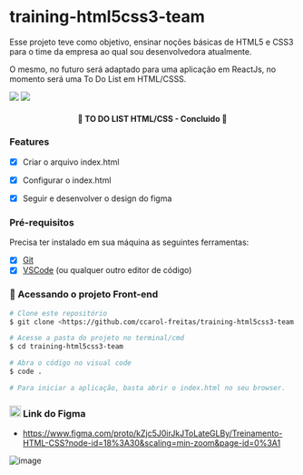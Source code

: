 # training-html5css3-team
<p>Esse projeto teve como objetivo, ensinar noções básicas de HTML5 e CSS3 para o time da empresa ao qual sou desenvolvedora atualmente.</p>
<p>O mesmo, no futuro será adaptado para uma aplicação em ReactJs, no momento será uma To Do List em HTML/CSSS.</p>


<div>
  <img src="https://img.shields.io/badge/HTML5-E34F26?style=for-the-badge&logo=html5&logoColor=white" />
  <img src="https://img.shields.io/badge/CSS3-1572B6?style=for-the-badge&logo=css3&logoColor=whit" />
</div>


<h4 align="center"> 
🚀  TO DO LIST HTML/CSS  - Concluido 🚀
</h4>
 
### Features

- [X] Criar o arquivo index.html
- [X] Configurar o index.html 	
- [X] Seguir e desenvolver o design do figma


### Pré-requisitos
<p>Precisa ter instalado em sua máquina as seguintes ferramentas:</p>

- [x] [Git](https://git-scm.com)
- [x] [VSCode](https://code.visualstudio.com/) (ou qualquer outro editor de código)

### 🎲 Acessando o projeto Front-end

```bash
# Clone este repositório
$ git clone <https://github.com/ccarol-freitas/training-html5css3-team.git>

# Acesse a pasta do projeto no terminal/cmd
$ cd training-html5css3-team

# Abra o código no visual code
$ code .

# Para iniciar a aplicação, basta abrir o index.html no seu browser.
```

### <img width="20px" height="20px" src="https://img.icons8.com/color/48/000000/figma--v1.png"/>  Link do Figma
- https://www.figma.com/proto/kZjc5J0irJkJToLateGLBy/Treinamento-HTML-CSS?node-id=18%3A30&scaling=min-zoom&page-id=0%3A1

![image](https://user-images.githubusercontent.com/54582414/158037132-253ea5b8-f906-48ae-a424-c1de88446974.png)

